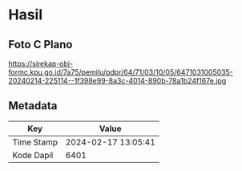 # Hasil

## Foto C Plano

https://sirekap-obj-formc.kpu.go.id/7a75/pemilu/pdpr/64/71/03/10/05/6471031005035-20240214-225114--1f398e99-8a3c-4014-890b-78a1b24f167e.jpg


## Metadata

| Key        | Value               |
| ---------- | ------------------- |
| Time Stamp | 2024-02-17 13:05:41 |
| Kode Dapil | 6401                |



